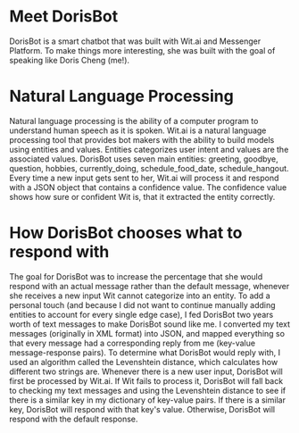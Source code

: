 # Meet DorisBot

DorisBot is a smart chatbot that was built with Wit.ai and Messenger Platform. To make things more interesting, she was built with the goal of speaking like Doris Cheng (me!).

# Natural Language Processing

Natural language processing is the ability of a computer program to understand human speech as it is spoken. Wit.ai is a natural language processing tool that provides bot makers with the ability to build models using entities and values. Entities categorizes user intent and values are the associated values. DorisBot uses seven main entities: greeting, goodbye, question, hobbies, currently_doing, schedule_food_date, schedule_hangout. Every time a new input gets sent to her, Wit.ai will process it and respond with a JSON object that contains a confidence value. The confidence value shows how sure or confident Wit is, that it extracted the entity correctly.


# How DorisBot chooses what to respond with

The goal for DorisBot was to increase the percentage that she would respond with an actual message rather than the default message, whenever she receives a new input Wit cannot categorize into an entity. To add a personal touch (and because I did not want to continue manually adding entities to account for every single edge case), I fed DorisBot two years worth of text messages to make DorisBot sound like me. I converted my text messages (originally in XML format) into JSON, and mapped everything so that every message had a corresponding reply from me (key-value message-response pairs). To determine what DorisBot would reply with, I used an algorithm called the Levenshtein distance, which calculates how different two strings are. Whenever there is a new user input, DorisBot will first be processed by Wit.ai. If Wit fails to process it, DorisBot will fall back to checking my text messages and using the Levenshtein distance to see if there is a similar key in my dictionary of key-value pairs. If there is a similar key, DorisBot will respond with that key's value. Otherwise, DorisBot will respond with the default response.

 
